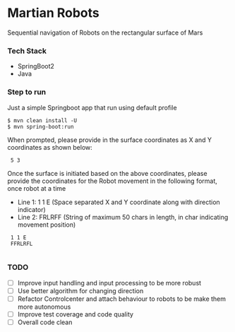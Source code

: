 # Martian Robots

Sequential navigation of Robots on the rectangular surface of Mars

### Tech Stack
- SpringBoot2
- Java


### Step to run 

Just a simple Springboot app that run using default profile

```shell
$ mvn clean install -U
$ mvn spring-boot:run
```

When prompted, please provide in the surface coordinates as X and Y coordinates as shown below:

```   
 5 3
```   

Once the surface is initiated based on the above coordinates, please provide the coordinates for the Robot movement
in the following format, once robot at a time


- Line 1: 1 1 E (Space separated X and Y coordinate along with direction indicator)
- Line 2: FRLRFF (String of maximum 50 chars in length, in char indicating movement position)
    
```   
 1 1 E
 FFRLRFL
 
```  


### TODO
- [ ] Improve input handling and input processing to be more robust
- [ ] Use better algorithm for changing direction
- [ ] Refactor Controlcenter and attach behaviour to robots to be make them more autonomous 
- [ ] Improve test coverage and code quality
- [ ] Overall code clean